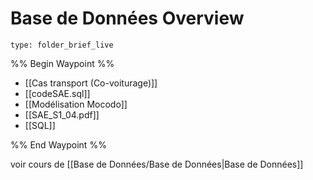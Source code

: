 # Base de Données Overview
 
```ccard
type: folder_brief_live
```
 
%% Begin Waypoint %%
- [[Cas transport (Co-voiturage)]]
- [[codeSAE.sql]]
- [[Modélisation Mocodo]]
- [[SAE_S1_04.pdf]]
- [[SQL]]

%% End Waypoint %%

voir cours de [[Base de Données/Base de Données|Base de Données]]
